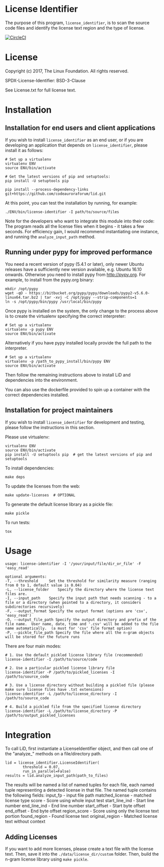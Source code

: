 License Identifier
===

The purpose of this program, `license_identifier`, is to scan the source code
files and identify the license text region and the type of license.

[![CircleCI](https://circleci.com/gh/codeauroraforum/lid.svg?style=svg)](https://circleci.com/gh/codeauroraforum/lid)

License
===

Copyright (c) 2017, The Linux Foundation. All rights reserved.

SPDX-License-Identifier: BSD-3-Clause

See License.txt for full license text.

Installation
===

## Installation for end users and client applications

If you wish to install `license_identifier` as an end user, or if you are
developing an application that depends on `license_identifier`, please install
it as follows:

```
# Set up a virtualenv
virtualenv ENV
source ENV/bin/activate

# Get the latest versions of pip and setuptools:
pip install -U setuptools pip

pip install --process-dependency-links git+https://github.com/codeauroraforum/lid.git
```

At this point, you can test the installation by running, for example:
```
./ENV/bin/license-identifier -I path/to/source/files
```

Note for the developers who want to integrate this module into their code:
The program reads all the license files when it begins - it takes a few seconds.
For efficiency gain, I would recommend instantiating one instance, and running
the `analyze_input_path` method.

## Running under pypy for improved performance

You need a recent version of pypy (5.4.1 or later), only newer Ubuntu releases have a sufficiently new version available, e.g. Ubuntu 16.10 onwards. Otherwise you need to install pypy from http://pypy.org. For example, to install from the pypy.org binary:

```
mkdir /opt/pypy
wget -qO - https://bitbucket.org/pypy/pypy/downloads/pypy2-v5.6.0-linux64.tar.bz2 | tar -xvj -C /opt/pypy --strip-components=1
ln -s /opt/pypy/bin/pypy /usr/local/bin/pypy
```

Once pypy is installed on the system, the only change to the process above is to create the virtualenv specifying the correct interpreter:

```
# Set up a virtualenv
virtualenv -p pypy ENV
source ENV/bin/activate
```

Alternatively if you have pypy installed locally provide the full path to the interpreter.

```
# Set up a virtualenv
virtualenv -p /path_to_pypy_install/bin/pypy ENV
source ENV/bin/activate
```

Then follow the remaining instructions above to install LiD and dependencies into the environment.

You can also use the dockerfile provided to spin up a container with the correct dependencies installed.

## Installation for project maintainers

If you wish to install `license_identifier` for development and testing,
please follow the instructions in this section.

Please use virtualenv:
```
virtualenv ENV
source ENV/bin/activate
pip install -U setuptools pip  # get the latest versions of pip and setuptools
```

To install dependencies:
```
make deps
```

To update the licenses from the web:
```
make update-licenses  # OPTIONAL
```

To generate the default license library as a pickle file:
```
make pickle
```

To run tests:
```
tox
```

Usage
===

```
usage: license-identifier -I '/your/input/file/dir_or_file' -F 'easy_read'

optional arguments:
-T, --threshold     Set the threshold for similarity measure (ranging from 0 to 1, default value is 0.04)
-L, --license_folder    Specify the directory where the license text files are.
-I, --input_path    Specify the input path that needs scanning - to a file or a directory (when pointed to a directory, it considers subdirectories recursively)
-F, --output_format Specify the output format (options are 'csv', 'easy_read')
-O, --output_file_path Specify the output directory and prefix of the file name.  User name, date, time and '.csv' will be added to the file name automatically.  (a must for 'csv' file format option)
-P, --pickle_file_path Specify the file where all the n-gram objects will be stored for the future runs
```

There are four main modes:
```
# 1. Use the default pickled license library file (recommended)
license-identifier -I /path/to/source/code

# 2. Use a particular pickled license library file
license-identifier -P /path/to/pickled_licenses -I /path/to/source_code

# 3. Use a license directory without building a pickled file (please make sure license files have .txt extensions)
license-identifier -L /path/to/license_directory -I /path/to/source_code

# 4. Build a pickled file from the specified license directory
license-identifier -L /path/to/license_directory -P /path/to/output_pickled_licenses
```

Integration
===

To call LiD, first instantiate a LicenseIdentifier object, and then call one of the "analyze\_" methods on a file/directory path.

```
lid = license_identifier.LicenseIdentifier(
        threshold = 0.07,
        run_in_parallel=False)
results = lid.analyze_input_path(path_to_files)
```

The results will be named a list of named tuples for each file, each named tuple representing a detected license in that file. The named tuple contains the following fields:
        input_fp - input file path
        matched_license - matched license type
        score - Score using whole input test
        start_line_ind - Start line number
        end_line_ind - End line number
        start_offset - Start byte offset
        end_offset - End byte offset
        region_score - Score using only the license text portion
        found_region - Found license text
        original_region - Matched license text without context

## Adding Licenses

If you want to add more licenses, please create a text file with the license text.
Then, save it into the `./data/license_dir/custom` folder.
Then, build the n-gram license library using `make pickle`.

